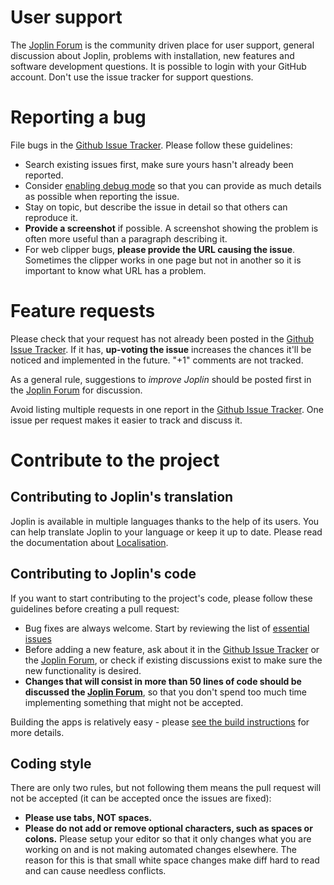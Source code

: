 # User support

The [Joplin Forum](https://discourse.joplinapp.org/) is the community driven place for user support, general discussion about Joplin, problems with installation, new features and software development questions. It is possible to login with your GitHub account. Don't use the issue tracker for support questions.

# Reporting a bug

File bugs in the [Github Issue Tracker](https://github.com/laurent22/joplin/issues?utf8=%E2%9C%93&q=is%3Aissue). Please follow these guidelines:

- Search existing issues first, make sure yours hasn't already been reported.
- Consider [enabling debug mode](https://joplinapp.org/debugging/) so that you can provide as much details as possible when reporting the issue.
- Stay on topic, but describe the issue in detail so that others can reproduce it.
- **Provide a screenshot** if possible. A screenshot showing the problem is often more useful than a paragraph describing it.
- For web clipper bugs, **please provide the URL causing the issue**. Sometimes the clipper works in one page but not in another so it is important to know what URL has a problem.

# Feature requests

Please check that your request has not already been posted in the [Github Issue Tracker](https://github.com/laurent22/joplin/issues?utf8=%E2%9C%93&q=is%3Aissue). If it has, **up-voting the issue** increases the chances it'll be noticed and implemented in the future. "+1" comments are not tracked.

As a general rule, suggestions to _improve Joplin_ should be posted first in the [Joplin Forum](https://discourse.joplinapp.org/) for discussion.

Avoid listing multiple requests in one report in the [Github Issue Tracker](https://github.com/laurent22/joplin/issues?utf8=%E2%9C%93&q=is%3Aissue). One issue per request makes it easier to track and discuss it.

# Contribute to the project

## Contributing to Joplin's translation

Joplin is available in multiple languages thanks to the help of its users. You can help translate Joplin to your language or keep it up to date. Please read the documentation about [Localisation](https://joplinapp.org/#localisation).

## Contributing to Joplin's code

If you want to start contributing to the project's code, please follow these guidelines before creating a pull request: 

- Bug fixes are always welcome. Start by reviewing the list of [essential issues](https://github.com/laurent22/joplin/issues?q=is%3Aissue+is%3Aopen+label%3Aessential)
- Before adding a new feature, ask about it in the [Github Issue Tracker](https://github.com/laurent22/joplin/issues?utf8=%E2%9C%93&q=is%3Aissue) or the [Joplin Forum](https://discourse.joplinapp.org/), or check if existing discussions exist to make sure the new functionality is desired.
- **Changes that will consist in more than 50 lines of code should be discussed the [Joplin Forum](https://discourse.joplinapp.org/)**, so that you don't spend too much time implementing something that might not be accepted.

Building the apps is relatively easy - please [see the build instructions](https://github.com/laurent22/joplin/blob/master/BUILD.md) for more details.

## Coding style

There are only two rules, but not following them means the pull request will not be accepted (it can be accepted once the issues are fixed):

- **Please use tabs, NOT spaces.**
- **Please do not add or remove optional characters, such as spaces or colons.** Please setup your editor so that it only changes what you are working on and is not making automated changes elsewhere. The reason for this is that small white space changes make diff hard to read and can cause needless conflicts.
